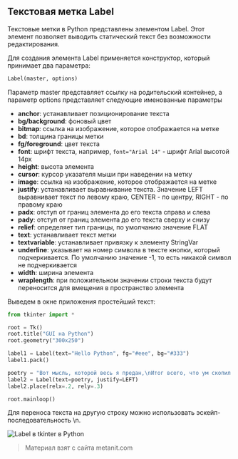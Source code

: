 ## Текстовая метка Label

Текстовые метки в Python представлены элементом Label. Этот элемент позволяет выводить статический текст без возможности редактирования.

Для создания элемента Label применяется конструктор, который принимает два параметра:

```py
Label(master, options)
```

Параметр master представляет ссылку на родительский контейнер, а параметр options представляет следующие именованные параметры
- **anchor**: устанавливает позиционирование текста
- **bg/background**: фоновый цвет
- **bitmap**: ссылка на изображение, которое отображается на метке
- **bd**: толщина границы метки
- **fg/foreground**: цвет текста
- **font**: шрифт текста, например, `font="Arial 14"` - шрифт Arial высотой 14px
- **height**: высота элемента
- **cursor**: курсор указателя мыши при наведении на метку
- **image**: ссылка на изображение, которое отображается на метке
- **justify**: устанавливает выравнивание текста. Значение LEFT выравнивает текст по левому краю, CENTER - по центру, 
RIGHT - по правому краю
- **padx**: отступ от границ элемента до его текста справа и слева
- **pady**: отступ от границ элемента до его текста сверху и снизу
- **relief**: определяет тип границы, по умолчанию значение FLAT
- **text**: устанавливает текст метки
- **textvariable**: устанавливает привязку к элементу StringVar
- **underline**: указывает на номер символа в тексте кнопки, который подчеркивается. По умолчанию значение -1, то есть никакой символ не подчеркивается
- **width**: ширина элемента
- **wraplength**: при положительном значении строки текста будут переносится для вмещения в пространство элемента

Выведем в окне приложения простейший текст:

```py
from tkinter import *

root = Tk()
root.title("GUI на Python")
root.geometry("300x250")

label1 = Label(text="Hello Python", fg="#eee", bg="#333")
label1.pack()

poetry = "Вот мысль, которой весь я предан,\nИтог всего, что ум скопил.\nЛишь тот, кем бой за жизнь изведан,\nЖизнь и свободу заслужил."
label2 = Label(text=poetry, justify=LEFT)
label2.place(relx=.2, rely=.3)

root.mainloop()
```

Для переноса текста на другую строку можно использовать эскейп-последовательность \n.

![Label в tkinter в Python](https://metanit.com/python/tutorial/pics/9.9.png)


> Материал взят с сайта metanit.com